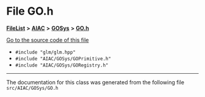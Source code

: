 

# File GO.h



[**FileList**](files.md) **>** [**AIAC**](dir_21da83368f7816722f2b707a7b03c84f.md) **>** [**GOSys**](dir_5f167dfbcc50bcf5ffb2c1a7f5cf90ca.md) **>** [**GO.h**](GO_8h.md)

[Go to the source code of this file](GO_8h_source.md)



* `#include "glm/glm.hpp"`
* `#include "AIAC/GOSys/GOPrimitive.h"`
* `#include "AIAC/GOSys/GORegistry.h"`


































































------------------------------
The documentation for this class was generated from the following file `src/AIAC/GOSys/GO.h`

